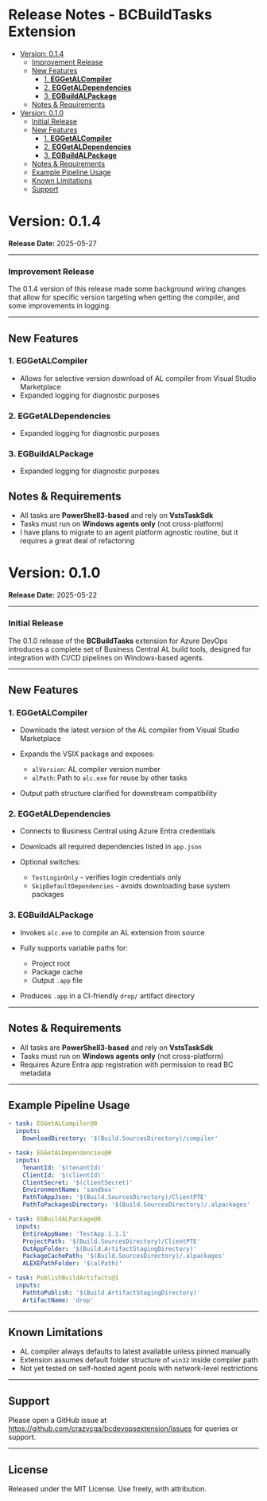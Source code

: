 # Release Notes - BCBuildTasks Extension

- [Version: 0.1.4](#version-014)
    + [Improvement Release](#improvement-release)
  * [New Features](#new-features)
    + [1. **EGGetALCompiler**](#1-eggetalcompiler)
    + [2. **EGGetALDependencies**](#2-eggetaldependencies)
    + [3. **EGBuildALPackage**](#3-egbuildalpackage)
  * [Notes & Requirements](#notes--requirements)
- [Version: 0.1.0](#version-010)
    + [Initial Release](#initial-release)
  * [New Features](#new-features-1)
    + [1. **EGGetALCompiler**](#1-eggetalcompiler-1)
    + [2. **EGGetALDependencies**](#2-eggetaldependencies-1)
    + [3. **EGBuildALPackage**](#3-egbuildalpackage-1)
  * [Notes & Requirements](#notes--requirements-1)
  * [Example Pipeline Usage](#example-pipeline-usage)
  * [Known Limitations](#known-limitations)
  * [Support](#support)
  
# Version: 0.1.4

**Release Date:** 2025-05-27

---

### Improvement Release

The 0.1.4 version of this release made some background wiring changes that allow for specific version targeting when getting the compiler, and some improvements in logging.  

---

## New Features

### 1. **EGGetALCompiler**

* Allows for selective version download of AL compiler from Visual Studio Marketplace
* Expanded logging for diagnostic purposes

### 2. **EGGetALDependencies**

* Expanded logging for diagnostic purposes

### 3. **EGBuildALPackage**

* Expanded logging for diagnostic purposes

## Notes & Requirements

* All tasks are **PowerShell3-based** and rely on **VstsTaskSdk**
* Tasks must run on **Windows agents only** (not cross-platform)
* I have plans to migrate to an agent platform agnostic routine, but it requires a great deal of refactoring

# Version: 0.1.0

**Release Date:** 2025-05-22

---

### Initial Release

The 0.1.0 release of the **BCBuildTasks** extension for Azure DevOps introduces a complete set of Business Central AL build tools, designed for integration with CI/CD pipelines on Windows-based agents.

---

## New Features

### 1. **EGGetALCompiler**

* Downloads the latest version of the AL compiler from Visual Studio Marketplace
* Expands the VSIX package and exposes:

  * `alVersion`: AL compiler version number
  * `alPath`: Path to `alc.exe` for reuse by other tasks
* Output path structure clarified for downstream compatibility

### 2. **EGGetALDependencies**

* Connects to Business Central using Azure Entra credentials
* Downloads all required dependencies listed in `app.json`
* Optional switches:

  * `TestLoginOnly` - verifies login credentials only
  * `SkipDefaultDependencies` - avoids downloading base system packages

### 3. **EGBuildALPackage**

* Invokes `alc.exe` to compile an AL extension from source
* Fully supports variable paths for:

  * Project root
  * Package cache
  * Output `.app` file
* Produces `.app` in a CI-friendly `drop/` artifact directory

---

## Notes & Requirements

* All tasks are **PowerShell3-based** and rely on **VstsTaskSdk**
* Tasks must run on **Windows agents only** (not cross-platform)
* Requires Azure Entra app registration with permission to read BC metadata

---

## Example Pipeline Usage

```yaml
- task: EGGetALCompiler@0
  inputs:
    DownloadDirectory: '$(Build.SourcesDirectory)/compiler'

- task: EGGetALDependencies@0
  inputs:
    TenantId: '$(tenantId)'
    ClientId: '$(clientId)'
    ClientSecret: '$(clientSecret)'
    EnvironmentName: 'sandbox'
    PathToAppJson: '$(Build.SourcesDirectory)/ClientPTE'
    PathToPackagesDirectory: '$(Build.SourcesDirectory)/.alpackages'

- task: EGBuildALPackage@0
  inputs:
    EntireAppName: 'TestApp.1.1.1'
    ProjectPath: '$(Build.SourcesDirectory)/ClientPTE'
    OutAppFolder: '$(Build.ArtifactStagingDirectory)'
    PackageCachePath: '$(Build.SourcesDirectory)/.alpackages'
    ALEXEPathFolder: '$(alPath)'

- task: PublishBuildArtifacts@1
  inputs:
    PathtoPublish: '$(Build.ArtifactStagingDirectory)'
    ArtifactName: 'drop'
```

---

## Known Limitations

* AL compiler always defaults to latest available unless pinned manually
* Extension assumes default folder structure of `win32` inside compiler path
* Not yet tested on self-hosted agent pools with network-level restrictions

---

## Support

Please open a GitHub issue at https://github.com/crazycga/bcdevopsextension/issues for queries or support.

---

## License

Released under the MIT License. Use freely, with attribution.
